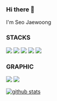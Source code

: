 ### Hi there 👋
<p>I'm Seo Jaewoong</p>

### STACKS
<a href="#"><img src="https://img.shields.io/badge/html5-E34F26?style=for-the-badge&logo=html5&logoColor=ffffff"/></a>
<a href="#"><img src="https://img.shields.io/badge/css3-1572B6?style=for-the-badge&logo=css3&logoColor=ffffff"/></a>
<a href="#"><img src="https://img.shields.io/badge/javascript-F7DF1E?style=for-the-badge&logo=javascript&logoColor=000"/></a>
<a href="#"><img src="https://img.shields.io/badge/jquery-0769AD?style=for-the-badge&logo=jquery&logoColor=ffffff"/></a>
<a href="#"><img src="https://img.shields.io/badge/react-61DAFB?style=for-the-badge&logo=react&logoColor=333"/></a>

### GRAPHIC
<a href="#"><img src="https://img.shields.io/badge/Photoshop-31A8FF?style=for-the-badge&logo=adobephotoshop&logoColor=fff"/></a>
<a href="#"><img src="https://img.shields.io/badge/Illustrator-FF9A00?style=for-the-badge&logo=adobeillustrator&logoColor=fff"/></a>

[![github stats](https://github-readme-stats.vercel.app/api?username={JAEWOONG1107})](https://github.com/anuraghazra/github-readme-stats)
<!--
**JAEWOONG1107/JAEWOONG1107** is a ✨ _special_ ✨ repository because its `README.md` (this file) appears on your GitHub profile.

Here are some ideas to get you started:

- 🔭 I’m currently working on ...
- 🌱 I’m currently learning ...
- 👯 I’m looking to collaborate on ...
- 🤔 I’m looking for help with ...
- 💬 Ask me about ...
- 📫 How to reach me: ...
- 😄 Pronouns: ...
- ⚡ Fun fact: ...
-->
